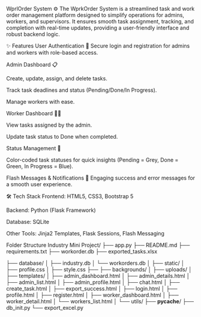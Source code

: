 WprlOrder System ⚙️
The WprkOrder System is a streamlined task and work order management platform designed to simplify operations for admins, workers, and supervisors. It ensures smooth task assignment, tracking, and completion with real-time updates, providing a user-friendly interface and robust backend logic.

✨ Features
User Authentication 🔐
Secure login and registration for admins and workers with role-based access.

Admin Dashboard 📋

Create, update, assign, and delete tasks.

Track task deadlines and status (Pending/Done/In Progress).

Manage workers with ease.

Worker Dashboard 🧑‍🔧

View tasks assigned by the admin.

Update task status to Done when completed.

Status Management 🎨

Color-coded task statuses for quick insights (Pending = Grey, Done = Green, In Progress = Blue).

Flash Messages & Notifications 🔔
Engaging success and error messages for a smooth user experience.

🛠️ Tech Stack
Frontend: HTML5, CSS3, Bootstrap 5

Backend: Python (Flask Framework)

Database: SQLite

Other Tools: Jinja2 Templates, Flask Sessions, Flash Messaging

Folder Structure
Industry Mini Project/
├── app.py
├── README.md
├── requirements.txt
├── workorder.db
├── exported_tasks.xlsx

├── database/
│   ├── industry.db
│   └── workorders.db
│
├── static/
│   ├── profile.css
│   ├── style.css
├── ├── backgrounds/
│   ├── uploads/
│
├── templates/
│   ├── admin_dashboard.html
│   ├── admin_details.html
│   ├── admin_list.html
│   ├── admin_profile.html
│   ├── chat.html
│   ├── create_task.html
│   ├── export_success.html
│   ├── login.html
│   ├── profile.html
│   ├── register.html
│   ├── worker_dashboard.html
│   ├── worker_detail.html
│   └── workers_list.html
│
└── utils/
    ├── __pycache__/
    ├── db_init.py
    └── export_excel.py
